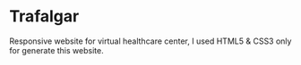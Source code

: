 # Trafalgar
Responsive website for virtual healthcare center, I used HTML5 &amp; CSS3 only for generate this website.
